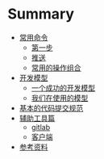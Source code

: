 # Summary

* [常用命令](common_use.md)
	* [第一步](first_step.md)
	* [推送](first_push.md)
	* [常用的操作组合](command_bundle.md)
* [开发模型]()
	* [一个成功的开发模型](git_flow_intro.md)
	* [我们在使用的模型](branch_model_vip.md)
* [基本的代码提交规范](styleguideline.md)
* [辅助工具篇]()
	* [gitlab](gitlab.md)
	* [客户端](git_client.md)
* [参考资料](refs.md)
